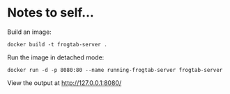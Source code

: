 # Notes to self…

Build an image:

```
docker build -t frogtab-server .
```

Run the image in detached mode:

```
docker run -d -p 8080:80 --name running-frogtab-server frogtab-server
```

View the output at http://127.0.0.1:8080/